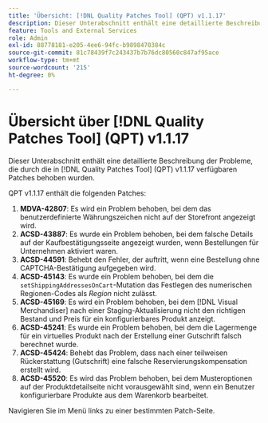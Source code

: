 ```yaml
---
title: 'Übersicht: [!DNL Quality Patches Tool] (QPT) v1.1.17'
description: Dieser Unterabschnitt enthält eine detaillierte Beschreibung der Probleme, die durch die in Version 1.1.17  [!DNL Quality Patches Tool]  Patches behoben wurden.
feature: Tools and External Services
role: Admin
exl-id: 88778181-e205-4ee6-94fc-b9898470384c
source-git-commit: 81c78439f7c243437b7b76dc80560c847af95ace
workflow-type: tm+mt
source-wordcount: '215'
ht-degree: 0%

---
```


# Übersicht über [!DNL Quality Patches Tool] (QPT) v1.1.17

Dieser Unterabschnitt enthält eine detaillierte Beschreibung der Probleme, die durch die in [!DNL Quality Patches Tool] (QPT) v1.1.17 verfügbaren Patches behoben wurden.

QPT v1.1.17 enthält die folgenden Patches:

1. **MDVA-42807**: Es wird ein Problem behoben, bei dem das benutzerdefinierte Währungszeichen nicht auf der Storefront angezeigt wird.
1. **ACSD-43887**: Es wurde ein Problem behoben, bei dem falsche Details auf der Kaufbestätigungsseite angezeigt wurden, wenn Bestellungen für Unternehmen aktiviert waren.
1. **ACSD-44591**: Behebt den Fehler, der auftritt, wenn eine Bestellung ohne CAPTCHA-Bestätigung aufgegeben wird.
1. **ACSD-45143**: Es wurde ein Problem behoben, bei dem die `setShippingAddressesOnCart`-Mutation das Festlegen des numerischen Regionen-Codes als *Region* nicht zulässt.
1. **ACSD-45169**: Es wird ein Problem behoben, bei dem [!DNL Visual Merchandiser] nach einer Staging-Aktualisierung nicht den richtigen Bestand und Preis für ein konfigurierbares Produkt anzeigt.
1. **ACSD-45241**: Es wurde ein Problem behoben, bei dem die Lagermenge für ein virtuelles Produkt nach der Erstellung einer Gutschrift falsch berechnet wurde.
1. **ACSD-45424**: Behebt das Problem, dass nach einer teilweisen Rückerstattung (Gutschrift) eine falsche Reservierungskompensation erstellt wird.
1. **ACSD-45520**: Es wird das Problem behoben, bei dem Musteroptionen auf der Produktdetailseite nicht vorausgewählt sind, wenn ein Benutzer konfigurierbare Produkte aus dem Warenkorb bearbeitet.

Navigieren Sie im Menü links zu einer bestimmten Patch-Seite.
